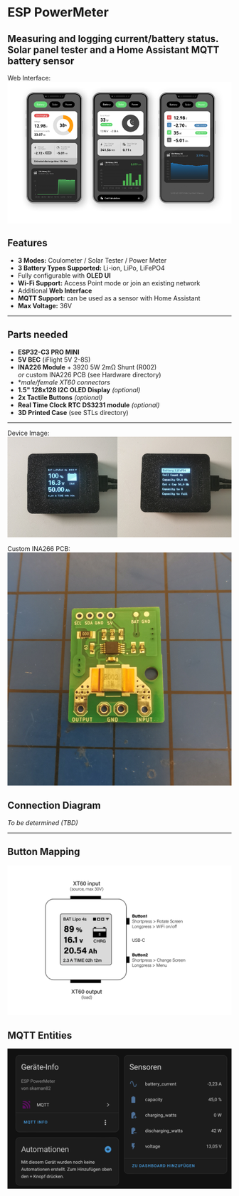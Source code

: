# **ESP PowerMeter**

Measuring and logging current/battery status. Solar panel tester and a Home Assistant MQTT battery sensor
---
Web Interface:
![UI](img/ui.png)

## **Features**
- **3 Modes:** Coulometer / Solar Tester / Power Meter  
- **3 Battery Types Supported:** Li-ion, LiPo, LiFePO4  
- Fully configurable with **OLED UI**  
- **Wi-Fi Support:** Access Point mode or join an existing network  
- Additional **Web Interface**  
- **MQTT Support:** can be used as a sensor with Home Assistant  
- **Max Voltage:** 36V  

---

## **Parts needed**
- **ESP32-C3 PRO MINI**  
- **5V BEC** (iFlight 5V 2-8S)  
- **INA226 Module** + 3920 5W 2mΩ Shunt (R002)  
 *or* custom INA226 PCB (see Hardware directory)
- **male/female XT60 connectors*
- **1.5" 128x128 I2C OLED Display** *(optional)*  
- **2x Tactile Buttons** *(optional)*
- **Real Time Clock RTC DS3231 module** *(optional)*  
- **3D Printed Case** (see STLs directory)  

---

Device Image:
![Device](img/device.png)

Custom INA266 PCB:
![PCB](img/custom_board.jpg)



## **Connection Diagram**
*To be determined (TBD)*  

---

## **Button Mapping**
![Buttons](img/device_operation.png)

## **MQTT Entities**
![MQTT](img/ha.png)

